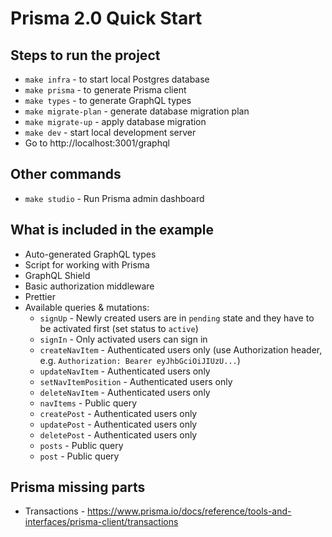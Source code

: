 # Prisma 2.0 Quick Start

## Steps to run the project

- `make infra` - to start local Postgres database
- `make prisma` - to generate Prisma client
- `make types` - to generate GraphQL types
- `make migrate-plan` - generate database migration plan
- `make migrate-up` - apply database migration
- `make dev` - start local development server
- Go to http://localhost:3001/graphql

## Other commands

- `make studio` - Run Prisma admin dashboard

## What is included in the example

- Auto-generated GraphQL types
- Script for working with Prisma
- GraphQL Shield
- Basic authorization middleware
- Prettier
- Available queries & mutations:
  - `signUp` - Newly created users are in `pending` state and they have to be activated first (set status to `active`)
  - `signIn` - Only activated users can sign in
  - `createNavItem` - Authenticated users only (use Authorization header, e.g. `Authorization: Bearer eyJhbGciOiJIUzU...`)
  - `updateNavItem` - Authenticated users only
  - `setNavItemPosition` - Authenticated users only
  - `deleteNavItem` - Authenticated users only
  - `navItems` - Public query
  - `createPost` - Authenticated users only
  - `updatePost` - Authenticated users only
  - `deletePost` - Authenticated users only
  - `posts` - Public query
  - `post` - Public query

## Prisma missing parts

- Transactions - https://www.prisma.io/docs/reference/tools-and-interfaces/prisma-client/transactions
